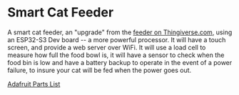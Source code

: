 # Smart Cat Feeder

A smart cat feeder, an "upgrade" from the [feeder on
Thingiverse.com](https://www.thingiverse.com/thing:8175), using an ESP32-S3
Dev board -- a more powerful processor. It will have a touch screen, and
provide a web server over WiFi. It will use a load cell to measure how full
the food bowl is, it will have a sensor to check when the food bin is low and
have a battery backup to operate in the event of a power failure, to insure
your cat will be fed when the power goes out.

[Adafruit Parts List](http://www.adafruit.com/wishlists/595396) 
